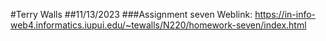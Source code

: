 #Terry Walls
##11/13/2023
###Assignment seven
Weblink: https://in-info-web4.informatics.iupui.edu/~tewalls/N220/homework-seven/index.html